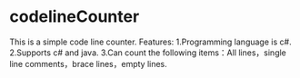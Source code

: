 codelineCounter
===============

This is a simple code line counter.
Features:
1.Programming language is c#.
2.Supports c# and java.
3.Can count the following items：All lines，single line comments，brace lines，empty lines.
